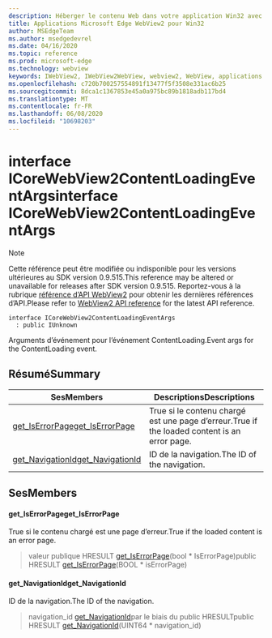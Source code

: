 ```yaml
---
description: Héberger le contenu Web dans votre application Win32 avec le contrôle Microsoft Edge WebView2
title: Applications Microsoft Edge WebView2 pour Win32
author: MSEdgeTeam
ms.author: msedgedevrel
ms.date: 04/16/2020
ms.topic: reference
ms.prod: microsoft-edge
ms.technology: webview
keywords: IWebView2, IWebView2WebView, webview2, WebView, applications Win32, Win32, Edge, ICoreWebView2, ICoreWebView2Controller, contrôle de navigateur, html Edge
ms.openlocfilehash: c720b700257554891f13477f5f3508e331ac6b25
ms.sourcegitcommit: 8dca1c1367853e45a0a975bc89b1818adb117bd4
ms.translationtype: MT
ms.contentlocale: fr-FR
ms.lasthandoff: 06/08/2020
ms.locfileid: "10698203"
---
```

# <span data-ttu-id="08adc-104">interface ICoreWebView2ContentLoadingEventArgs</span><span class="sxs-lookup"><span data-stu-id="08adc-104">interface ICoreWebView2ContentLoadingEventArgs</span></span> 

> [!NOTE]
> <span data-ttu-id="08adc-105">Cette référence peut être modifiée ou indisponible pour les versions ultérieures au SDK version 0.9.515.</span><span class="sxs-lookup"><span data-stu-id="08adc-105">This reference may be altered or unavailable for releases after SDK version 0.9.515.</span></span> <span data-ttu-id="08adc-106">Reportez-vous à la rubrique [référence d’API WebView2](../../../webview2-api-reference.md) pour obtenir les dernières références d’API.</span><span class="sxs-lookup"><span data-stu-id="08adc-106">Please refer to [WebView2 API reference](../../../webview2-api-reference.md) for the latest API reference.</span></span>

```
interface ICoreWebView2ContentLoadingEventArgs
  : public IUnknown
```

<span data-ttu-id="08adc-107">Arguments d’événement pour l’événement ContentLoading.</span><span class="sxs-lookup"><span data-stu-id="08adc-107">Event args for the ContentLoading event.</span></span>

## <span data-ttu-id="08adc-108">Résumé</span><span class="sxs-lookup"><span data-stu-id="08adc-108">Summary</span></span>

 <span data-ttu-id="08adc-109">Ses</span><span class="sxs-lookup"><span data-stu-id="08adc-109">Members</span></span>                        | <span data-ttu-id="08adc-110">Descriptions</span><span class="sxs-lookup"><span data-stu-id="08adc-110">Descriptions</span></span>
--------------------------------|---------------------------------------------
[<span data-ttu-id="08adc-111">get_IsErrorPage</span><span class="sxs-lookup"><span data-stu-id="08adc-111">get_IsErrorPage</span></span>](#get_iserrorpage) | <span data-ttu-id="08adc-112">True si le contenu chargé est une page d’erreur.</span><span class="sxs-lookup"><span data-stu-id="08adc-112">True if the loaded content is an error page.</span></span>
[<span data-ttu-id="08adc-113">get_NavigationId</span><span class="sxs-lookup"><span data-stu-id="08adc-113">get_NavigationId</span></span>](#get_navigationid) | <span data-ttu-id="08adc-114">ID de la navigation.</span><span class="sxs-lookup"><span data-stu-id="08adc-114">The ID of the navigation.</span></span>

## <span data-ttu-id="08adc-115">Ses</span><span class="sxs-lookup"><span data-stu-id="08adc-115">Members</span></span>

#### <span data-ttu-id="08adc-116">get_IsErrorPage</span><span class="sxs-lookup"><span data-stu-id="08adc-116">get_IsErrorPage</span></span> 

<span data-ttu-id="08adc-117">True si le contenu chargé est une page d’erreur.</span><span class="sxs-lookup"><span data-stu-id="08adc-117">True if the loaded content is an error page.</span></span>

> <span data-ttu-id="08adc-118">valeur publique HRESULT [get_IsErrorPage](#get_iserrorpage)(bool \* IsErrorPage)</span><span class="sxs-lookup"><span data-stu-id="08adc-118">public HRESULT [get_IsErrorPage](#get_iserrorpage)(BOOL \* isErrorPage)</span></span>

#### <span data-ttu-id="08adc-119">get_NavigationId</span><span class="sxs-lookup"><span data-stu-id="08adc-119">get_NavigationId</span></span> 

<span data-ttu-id="08adc-120">ID de la navigation.</span><span class="sxs-lookup"><span data-stu-id="08adc-120">The ID of the navigation.</span></span>

> <span data-ttu-id="08adc-121">navigation_id [get_NavigationId](#get_navigationid)par le biais du public HRESULT</span><span class="sxs-lookup"><span data-stu-id="08adc-121">public HRESULT [get_NavigationId](#get_navigationid)(UINT64 \* navigation_id)</span></span>

